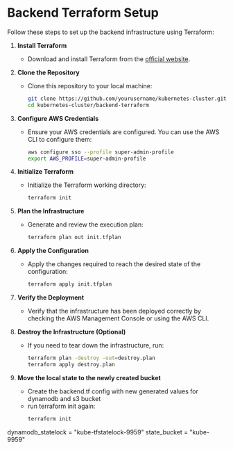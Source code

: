 # Backend Terraform Setup

Follow these steps to set up the backend infrastructure using Terraform:

1. **Install Terraform**
    - Download and install Terraform from the [official website](https://www.terraform.io/downloads.html).

2. **Clone the Repository**
    - Clone this repository to your local machine:
      ```sh
      git clone https://github.com/yourusername/kubernetes-cluster.git
      cd kubernetes-cluster/backend-terraform
      ```

3. **Configure AWS Credentials**
    - Ensure your AWS credentials are configured. You can use the AWS CLI to configure them:
      ```sh
      aws configure sso --profile super-admin-profile
      export AWS_PROFILE=super-admin-profile 
      ```

4. **Initialize Terraform**
    - Initialize the Terraform working directory:
      ```sh
      terraform init
      ```

5. **Plan the Infrastructure**
    - Generate and review the execution plan:
      ```sh
      terraform plan out init.tfplan
      ```

6. **Apply the Configuration**
    - Apply the changes required to reach the desired state of the configuration:
      ```sh
      terraform apply init.tfplan
      ```

7. **Verify the Deployment**
    - Verify that the infrastructure has been deployed correctly by checking the AWS Management Console or using the AWS CLI.

8. **Destroy the Infrastructure (Optional)**
    - If you need to tear down the infrastructure, run:
      ```sh
      terraform plan -destroy -out=destroy.plan 
      terraform apply destroy.plan
      ```

9. **Move the local state to the newly created bucket**
    - Create the backend.tf config with new generated values for dynamodb and s3 bucket
    - run terraform init again:
      ```sh
      terraform init 
      ```
      
dynamodb_statelock = "kube-tfstatelock-9959"
state_bucket = "kube-9959"